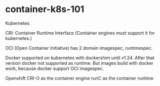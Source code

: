 # container-k8s-101

Kubernetes

CRI: Container Runtime Interface (Container engines must support it for kubernetes.)

OCI (Open Container Initiative) has 2 domain imagespec, runtimespec.

Docker supported on kubernetes with dockershim until v1.24. After that version docker not supported as runtime. 
But images build with docker work, because docker support OCI imagespec. 

Openshift
  CRI-O as the container engine
  runC as the container runtime
